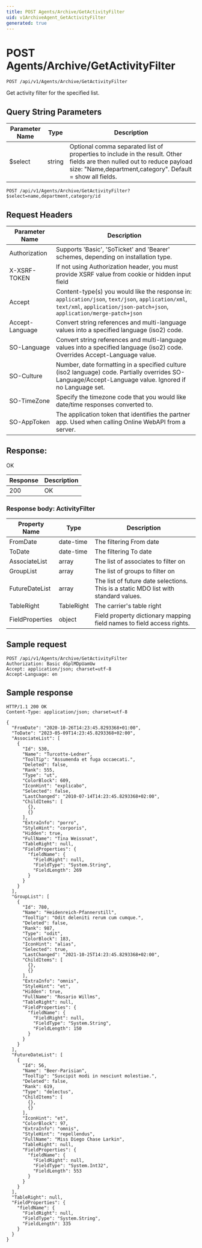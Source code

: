 ```yaml
---
title: POST Agents/Archive/GetActivityFilter
uid: v1ArchiveAgent_GetActivityFilter
generated: true
---
```


# POST Agents/Archive/GetActivityFilter

```http
POST /api/v1/Agents/Archive/GetActivityFilter
```

Get activity filter for the specified list.







## Query String Parameters

| Parameter Name | Type |  Description |
|----------------|------|--------------|
| $select | string |  Optional comma separated list of properties to include in the result. Other fields are then nulled out to reduce payload size: "Name,department,category". Default = show all fields. |

```http
POST /api/v1/Agents/Archive/GetActivityFilter?$select=name,department,category/id
```


## Request Headers

| Parameter Name | Description |
|----------------|-------------|
| Authorization  | Supports 'Basic', 'SoTicket' and 'Bearer' schemes, depending on installation type. |
| X-XSRF-TOKEN   | If not using Authorization header, you must provide XSRF value from cookie or hidden input field |
| Accept         | Content-type(s) you would like the response in: `application/json`, `text/json`, `application/xml`, `text/xml`, `application/json-patch+json`, `application/merge-patch+json` |
| Accept-Language | Convert string references and multi-language values into a specified language (iso2) code. |
| SO-Language | Convert string references and multi-language values into a specified language (iso2) code. Overrides Accept-Language value. |
| SO-Culture | Number, date formatting in a specified culture (iso2 language) code. Partially overrides SO-Language/Accept-Language value. Ignored if no Language set. |
| SO-TimeZone | Specify the timezone code that you would like date/time responses converted to. |
| SO-AppToken | The application token that identifies the partner app. Used when calling Online WebAPI from a server. |


## Response:

OK

| Response | Description |
|----------------|-------------|
| 200 | OK |

### Response body: ActivityFilter

| Property Name | Type |  Description |
|----------------|------|--------------|
| FromDate | date-time | The filtering From date |
| ToDate | date-time | The filtering To date |
| AssociateList | array | The list of associates to filter on |
| GroupList | array | The list of groups to filter on |
| FutureDateList | array | The list of future date selections. This is a static MDO list with standard values. |
| TableRight | TableRight | The carrier's table right |
| FieldProperties | object | Field property dictionary mapping field names to field access rights. |

## Sample request

```http!
POST /api/v1/Agents/Archive/GetActivityFilter
Authorization: Basic dGplMDpUamUw
Accept: application/json; charset=utf-8
Accept-Language: en
```

## Sample response

```http_
HTTP/1.1 200 OK
Content-Type: application/json; charset=utf-8

{
  "FromDate": "2020-10-26T14:23:45.8293368+01:00",
  "ToDate": "2023-05-09T14:23:45.8293368+02:00",
  "AssociateList": [
    {
      "Id": 530,
      "Name": "Turcotte-Ledner",
      "ToolTip": "Assumenda et fuga occaecati.",
      "Deleted": false,
      "Rank": 555,
      "Type": "ut",
      "ColorBlock": 609,
      "IconHint": "explicabo",
      "Selected": false,
      "LastChanged": "2010-07-14T14:23:45.8293368+02:00",
      "ChildItems": [
        {},
        {}
      ],
      "ExtraInfo": "porro",
      "StyleHint": "corporis",
      "Hidden": true,
      "FullName": "Tina Weissnat",
      "TableRight": null,
      "FieldProperties": {
        "fieldName": {
          "FieldRight": null,
          "FieldType": "System.String",
          "FieldLength": 269
        }
      }
    }
  ],
  "GroupList": [
    {
      "Id": 780,
      "Name": "Heidenreich-Pfannerstill",
      "ToolTip": "Odit deleniti rerum cum cumque.",
      "Deleted": false,
      "Rank": 987,
      "Type": "odit",
      "ColorBlock": 183,
      "IconHint": "alias",
      "Selected": true,
      "LastChanged": "2021-10-25T14:23:45.8293368+02:00",
      "ChildItems": [
        {},
        {}
      ],
      "ExtraInfo": "omnis",
      "StyleHint": "et",
      "Hidden": true,
      "FullName": "Rosario Willms",
      "TableRight": null,
      "FieldProperties": {
        "fieldName": {
          "FieldRight": null,
          "FieldType": "System.String",
          "FieldLength": 150
        }
      }
    }
  ],
  "FutureDateList": [
    {
      "Id": 56,
      "Name": "Beer-Parisian",
      "ToolTip": "Suscipit modi in nesciunt molestiae.",
      "Deleted": false,
      "Rank": 619,
      "Type": "delectus",
      "ChildItems": [
        {},
        {}
      ],
      "IconHint": "et",
      "ColorBlock": 97,
      "ExtraInfo": "omnis",
      "StyleHint": "repellendus",
      "FullName": "Miss Diego Chase Larkin",
      "TableRight": null,
      "FieldProperties": {
        "fieldName": {
          "FieldRight": null,
          "FieldType": "System.Int32",
          "FieldLength": 553
        }
      }
    }
  ],
  "TableRight": null,
  "FieldProperties": {
    "fieldName": {
      "FieldRight": null,
      "FieldType": "System.String",
      "FieldLength": 335
    }
  }
}
```